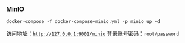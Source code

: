 ### MinIO

```shell
docker-compose -f docker-compose-minio.yml -p minio up -d
```

访问地址：[`http://127.0.0.1:9001/minio`](http://127.0.0.1:9001/minio)
登录账号密码：`root/password`
